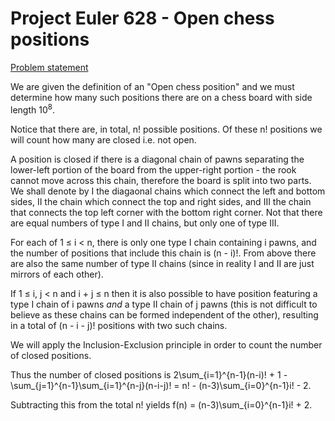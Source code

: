 # Project Euler 628 - Open chess positions

[Problem statement](https://projecteuler.net/problem=628)

We are given the definition of an "Open chess position" and we must determine how many such positions there are on a chess board with side length 10<sup>8</sup>.

Notice that there are, in total, n! possible positions. Of these n! positions we will count how many are closed i.e. not open.

A position is closed if there is a diagonal chain of pawns separating the lower-left portion of the board from the upper-right portion - the rook cannot move across this chain, therefore the board is split into two parts. We shall denote by I the diagaonal chains which connect the left and bottom sides, II the chain which connect the top and right sides, and III the chain that connects the top left corner with the bottom right corner. Not that there are equal numbers of type I and II chains, but only one of type III. 

For each of 1 &leq; i &lt; n, there is only one type I chain containing i pawns, and the number of positions that include this chain is (n - i)!. From above there are also the same number of type II chains (since in reality I and II are just mirrors of each other).

If 1 &leq; i, j &lt; n and i + j &leq; n then it is also possible to have position featuring a type I chain of i pawns *and* a type II chain of j pawns (this is not difficult to believe as these chains can be formed independent of the other), resulting in a total of (n - i - j)! positions with two such chains.

We will apply the Inclusion-Exclusion principle in order to count the number of closed positions.

Thus the number of closed positions is 2\sum_{i=1}^{n-1}(n-i)! + 1 - \sum_{j=1}^{n-1}\sum_{i=1}^{n-j}(n-i-j)! = n! - (n-3)\sum_{i=0}^{n-1}i! - 2.

Subtracting this from the total n! yields f(n) = (n-3)\sum_{i=0}^{n-1}i! + 2.